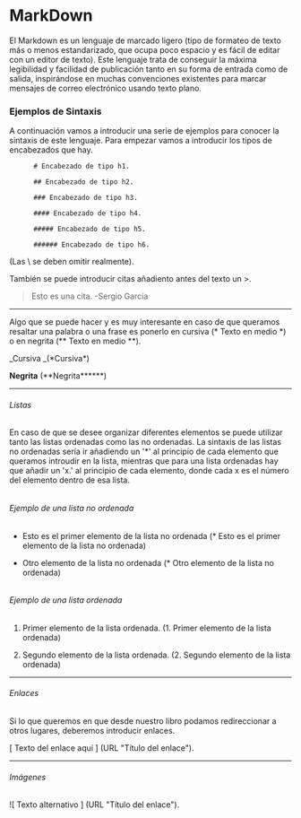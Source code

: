 # MarkDown

El Markdown es un lenguaje de marcado ligero \(tipo de formateo de texto más o menos estandarizado, que ocupa poco espacio y es fácil de editar con un editor de texto\). Este lenguaje trata de conseguir la máxima legibilidad y facilidad de publicación tanto en su forma de entrada como de salida, inspirándose en muchas convenciones existentes para marcar mensajes de correo electrónico usando texto plano.

### Ejemplos de Sintaxis

A continuación vamos a introducir una serie de ejemplos para conocer la sintaxis de este lenguaje. Para empezar vamos a introducir los tipos de encabezados que hay.

```
      # Encabezado de tipo h1.

      ## Encabezado de tipo h2.

      ### Encabezado de tipo h3.

      #### Encabezado de tipo h4.

      ##### Encabezado de tipo h5.

      ###### Encabezado de tipo h6.
```

\(Las \ se deben omitir realmente\).

También se puede introducir citas añadiento antes del texto un &gt;.

> Esto es una cita. -Sergio García

---

Algo que se puede hacer y es muy interesante en caso de que queramos resaltar una palabra o una frase es ponerlo en cursiva \(\* Texto en medio \*\) o en negrita \(\*\* Texto en medio \*\*\).

_Cursiva  _\(\*Cursiva\*\)

**Negrita** \(\*\*Negrita**\*\***\)

---

###### Listas

En caso de que se desee organizar diferentes elementos se puede utilizar tanto las listas ordenadas como las no ordenadas. La sintaxis de las listas no ordenadas sería ir añadiendo un '\*' al principio de cada elemento que queramos introudir en la lista, mientras que para una lista ordenadas hay que añadir un 'x.' al principio de cada elemento, donde cada x es el número del elemento dentro de esa lista.

###### 

###### Ejemplo de una lista no ordenada

* Esto es el primer elemento de la lista no ordenada               \(\* Esto es el primer elemento de la lista no ordenada\)

* Otro elemento de la lista no ordenada                                    \(\* Otro elemento de la lista no ordenada\)

###### 

###### Ejemplo de una lista ordenada

1. Primer elemento de la lista ordenada.                                    \(1. Primer elemento de la lista ordenada\)

2. Segundo elemento de la lista ordenada.                                \(2. Segundo elemento de la lista ordenada\)

---

###### Enlaces

Si lo que queremos en que desde nuestro libro podamos redireccionar a otros lugares, deberemos introducir enlaces.



\[ Texto del enlace aquí \] \(URL "Título del enlace"\).

---

###### Imágenes

!\[ Texto alternativo \] \(URL "Título del enlace"\).

###### 



